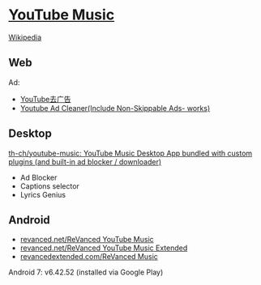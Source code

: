 # [YouTube Music](https://music.youtube.com/)
[Wikipedia](https://en.wikipedia.org/wiki/YouTube_Music)

## Web
Ad:
- [YouTube去广告](https://greasyfork.org/zh-CN/scripts/459541-youtube%E5%8E%BB%E5%B9%BF%E5%91%8A-youtube-ad-blocker)
- [Youtube Ad Cleaner(Include Non-Skippable Ads- works)](https://greasyfork.org/zh-CN/scripts/386925-youtube-ad-cleaner-include-non-skippable-ads-works)

## Desktop
[th-ch/youtube-music: YouTube Music Desktop App bundled with custom plugins (and built-in ad blocker / downloader)](https://github.com/th-ch/youtube-music)
- Ad Blocker
- Captions selector
- Lyrics Genius

## Android
- [revanced.net/ReVanced YouTube Music](https://revanced.net/revanced-youtube-music)
- [revanced.net/ReVanced YouTube Music Extended](https://revanced.net/revanced-youtube-music-extended)
- [revancedextended.com/ReVanced Music](https://revancedextended.com/music/)

Android 7: v6.42.52 (installed via Google Play)